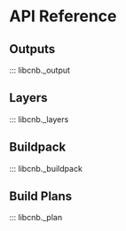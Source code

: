 # API Reference

## Outputs

::: libcnb._output

## Layers

::: libcnb._layers

## Buildpack

::: libcnb._buildpack

## Build Plans

::: libcnb._plan